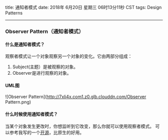 title: 通知者模式
date: 2018年 6月20日 星期三 06时13分11秒 CST
tags: Design Patterns

---

### Observer Pattern（通知者模式）

#### 什么是通知者模式？
观察者模式让一个对象观察另一个对象的变化。它由两部分组成：

1. Subject(主题）是被观察的对象。
2. Observer是进行观察的对象。
 
#### UML图
![Observer Pattern](http://7xli4x.com1.z0.glb.clouddn.com/Observer Pattern.png)

#### 什么时候使用通知者模式？
当某个对象发生更改时，你想监听到它改变，那么你就可以使用观察者模式。
可以参考我写的一个[开源](https://github.com/Corotata/KingObserver)，比原生的好用。


